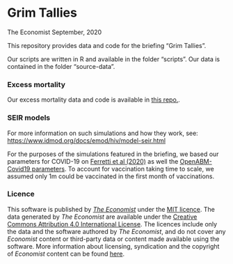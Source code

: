 Grim Tallies
================
The Economist
September, 2020

This repository provides data and code for the briefing “Grim Tallies”.

Our scripts are written in R and available in the folder “scripts”. Our
data is contained in the folder “source-data”.

### Excess mortality

Our excess mortality data and code is available in [this
repo.](https://github.com/TheEconomist/covid-19-excess-deaths-tracker).

### SEIR models

For more information on such simulations and how they work, see:
<https://www.idmod.org/docs/emod/hiv/model-seir.html>

For the purposes of the simulations featured in the briefing, we based
our parameters for COVID-19 on [Ferretti et al
(2020)](https://www.medrxiv.org/content/10.1101/2020.09.04.20188516v2)
as well the [OpenABM-Covid19
parameters](https://github.com/BDI-pathogens/OpenABM-Covid19/blob/master/tests/data/baseline_parameters_transpose.csv).
To account for vaccination taking time to scale, we assumed only 1m
could be vaccinated in the first month of vaccinations.

### Licence

This software is published by *[The
Economist](https://www.economist.com)* under the [MIT
licence](https://opensource.org/licenses/MIT). The data generated by
*The Economist* are available under the [Creative Commons
Attribution 4.0 International
License](https://creativecommons.org/licenses/by/4.0/). The licences
include only the data and the software authored by *The Economist*, and
do not cover any *Economist* content or third-party data or content made
available using the software. More information about licensing,
syndication and the copyright of *Economist* content can be found
[here](https://www.economist.com/rights/).
